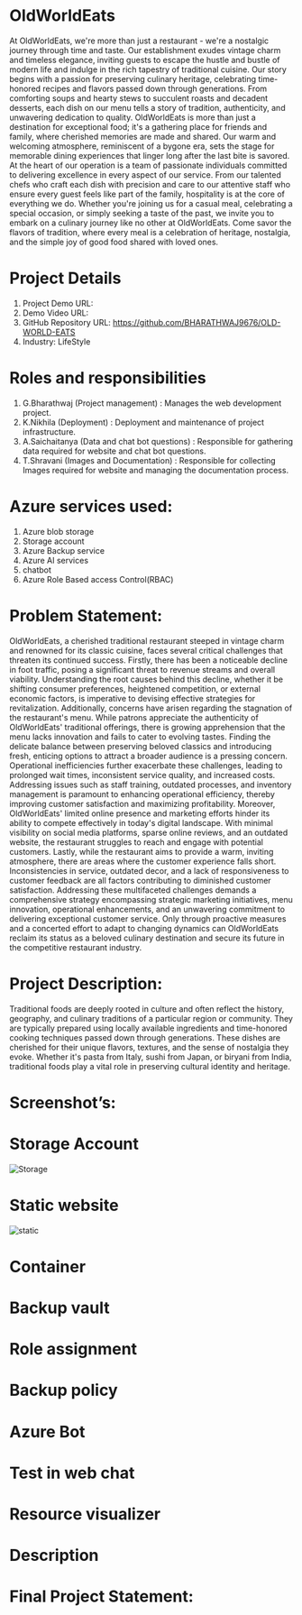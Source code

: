 # OldWorldEats
At OldWorldEats, we're more than just a restaurant - we're a nostalgic journey through time and taste. Our establishment exudes vintage charm and timeless elegance, inviting guests to escape the hustle and bustle of modern life and indulge in the rich tapestry of traditional cuisine. Our story begins with a passion for preserving culinary heritage, celebrating time-honored recipes and flavors passed down through generations. From comforting soups and hearty stews to succulent roasts and decadent desserts, each dish on our menu tells a story of tradition, authenticity, and unwavering dedication to quality. OldWorldEats is more than just a destination for exceptional food; it's a gathering place for friends and family, where cherished memories are made and shared. Our warm and welcoming atmosphere, reminiscent of a bygone era, sets the stage for memorable dining experiences that linger long after the last bite is savored.  At the heart of our operation is a team of passionate individuals committed to delivering excellence in every aspect of our service. From our talented chefs who craft each dish with precision and care to our attentive staff who ensure every guest feels like part of the family, hospitality is at the core of everything we do. Whether you're joining us for a casual meal, celebrating a special occasion, or simply seeking a taste of the past, we invite you to embark on a culinary journey like no other at OldWorldEats. Come savor the flavors of tradition, where every meal is a celebration of heritage, nostalgia, and the simple joy of good food shared with loved ones.
# Project Details
1. Project Demo URL: 
2. Demo Video URL: 
3. GitHub Repository URL: https://github.com/BHARATHWAJ9676/OLD-WORLD-EATS
4. Industry: LifeStyle 
# Roles and responsibilities
1. G.Bharathwaj (Project management) : Manages the web development project.
2. K.Nikhila (Deployment) : Deployment and maintenance of project infrastructure.
3. A.Saichaitanya (Data and chat bot questions) : Responsible for gathering data required for website and chat bot questions.
4. T.Shravani (Images and Documentation) : Responsible for collecting Images required for website and managing the documentation process.
# Azure services used:
1. Azure blob storage
2. Storage account
3. Azure Backup service
4. Azure AI services
5. chatbot
6. Azure Role Based access Control(RBAC)
# Problem Statement:
OldWorldEats, a cherished traditional restaurant steeped in vintage charm and renowned for its classic cuisine, faces several critical challenges that threaten its continued success. Firstly, there has been a noticeable decline in foot traffic, posing a significant threat to revenue streams and overall viability. Understanding the root causes behind this decline, whether it be shifting consumer preferences, heightened competition, or external economic factors, is imperative to devising effective strategies for revitalization. Additionally, concerns have arisen regarding the stagnation of the restaurant's menu. While patrons appreciate the authenticity of OldWorldEats' traditional offerings, there is growing apprehension that the menu lacks innovation and fails to cater to evolving tastes. Finding the delicate balance between preserving beloved classics and introducing fresh, enticing options to attract a broader audience is a pressing concern. Operational inefficiencies further exacerbate these challenges, leading to prolonged wait times, inconsistent service quality, and increased costs. Addressing issues such as staff training, outdated processes, and inventory management is paramount to enhancing operational efficiency, thereby improving customer satisfaction and maximizing profitability. Moreover, OldWorldEats' limited online presence and marketing efforts hinder its ability to compete effectively in today's digital landscape. With minimal visibility on social media platforms, sparse online reviews, and an outdated website, the restaurant struggles to reach and engage with potential customers. Lastly, while the restaurant aims to provide a warm, inviting atmosphere, there are areas where the customer experience falls short. Inconsistencies in service, outdated decor, and a lack of responsiveness to customer feedback are all factors contributing to diminished customer satisfaction. Addressing these multifaceted challenges demands a comprehensive strategy encompassing strategic marketing initiatives, menu innovation, operational enhancements, and an unwavering commitment to delivering exceptional customer service. Only through proactive measures and a concerted effort to adapt to changing dynamics can OldWorldEats reclaim its status as a beloved culinary destination and secure its future in the competitive restaurant industry.
# Project Description:
Traditional foods are deeply rooted in culture and often reflect the history, geography, and culinary traditions of a particular region or community. They are typically prepared using locally available ingredients and time-honored cooking techniques passed down through generations. These dishes are cherished for their unique flavors, textures, and the sense of nostalgia they evoke. Whether it's pasta from Italy, sushi from Japan, or biryani from India, traditional foods play a vital role in preserving cultural identity and heritage.

# Screenshot’s:
# Storage Account
![Storage](https://github.com/BHARATHWAJ9676/OLD-WORLD-EATS/assets/108009157/bd8c0da4-96f4-4e9f-a35b-ea1b58e709e4)


# Static website
![static](https://github.com/BHARATHWAJ9676/OLD-WORLD-EATS/assets/108009157/2ba84482-ffd1-479b-8e90-5cfacedeeedd)


# Container


# Backup vault


# Role assignment


# Backup policy


# Azure Bot


# Test in web chat


# Resource visualizer


# Description





# Final Project Statement:


